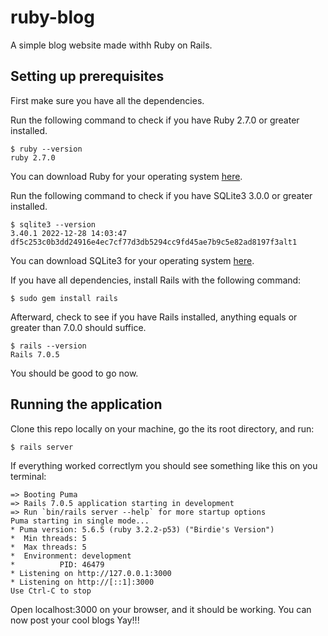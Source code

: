 # ruby-blog
A simple blog website made withh Ruby on Rails.

## Setting up prerequisites

First make sure you have all the dependencies.

Run the following command to check if you have Ruby 2.7.0 or greater installed.

```console
$ ruby --version
ruby 2.7.0
```

You can download Ruby for your operating system [here](https://www.ruby-lang.org/en/documentation/installation/).


Run the following command to check if you have SQLite3 3.0.0 or greater installed.

```console
$ sqlite3 --version
3.40.1 2022-12-28 14:03:47 df5c253c0b3dd24916e4ec7cf77d3db5294cc9fd45ae7b9c5e82ad8197f3alt1
```

You can download SQLite3 for your operating system [here](https://www.sqlite.org/download.html).

If you have all dependencies, install Rails with the following command:

```console
$ sudo gem install rails
```

Afterward, check to see if you have Rails installed, anything equals or greater than 7.0.0 should suffice.

```console
$ rails --version
Rails 7.0.5
```

You should be good to go now.

## Running the application

Clone this repo locally on your machine, go the its root directory, and run:

```console
$ rails server
```
If everything worked correctlym you should see something like this on you terminal:

```console
=> Booting Puma
=> Rails 7.0.5 application starting in development 
=> Run `bin/rails server --help` for more startup options
Puma starting in single mode...
* Puma version: 5.6.5 (ruby 3.2.2-p53) ("Birdie's Version")
*  Min threads: 5
*  Max threads: 5
*  Environment: development
*          PID: 46479
* Listening on http://127.0.0.1:3000
* Listening on http://[::1]:3000
Use Ctrl-C to stop
```

Open localhost:3000 on your browser, and it should be working. You can now post your cool blogs Yay!!!
